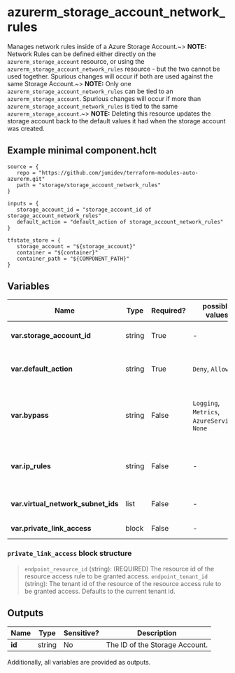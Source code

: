 # azurerm_storage_account_network_rules

Manages network rules inside of a Azure Storage Account.~> **NOTE:** Network Rules can be defined either directly on the `azurerm_storage_account` resource, or using the `azurerm_storage_account_network_rules` resource - but the two cannot be used together. Spurious changes will occur if both are used against the same Storage Account.~> **NOTE:** Only one `azurerm_storage_account_network_rules` can be tied to an `azurerm_storage_account`. Spurious changes will occur if more than `azurerm_storage_account_network_rules` is tied to the same `azurerm_storage_account`.~> **NOTE:** Deleting this resource updates the storage account back to the default values it had when the storage account was created.

## Example minimal component.hclt

```hcl
source = {
   repo = "https://github.com/jumidev/terraform-modules-auto-azurerm.git" 
   path = "storage/storage_account_network_rules" 
}

inputs = {
   storage_account_id = "storage_account_id of storage_account_network_rules" 
   default_action = "default_action of storage_account_network_rules" 
}

tfstate_store = {
   storage_account = "${storage_account}" 
   container = "${container}" 
   container_path = "${COMPONENT_PATH}" 
}

```

## Variables

| Name | Type | Required? |  possible values |  Description |
| ---- | ---- | --------- |  ----------- | ----------- |
| **var.storage_account_id** | string | True | -  |  Specifies the ID of the storage account. Changing this forces a new resource to be created. | 
| **var.default_action** | string | True | `Deny`, `Allow`  |  Specifies the default action of allow or deny when no other rules match. Valid options are `Deny` or `Allow`. | 
| **var.bypass** | string | False | `Logging`, `Metrics`, `AzureServices`, `None`  |  Specifies whether traffic is bypassed for Logging/Metrics/AzureServices. Valid options are any combination of `Logging`, `Metrics`, `AzureServices`, or `None`. | 
| **var.ip_rules** | string | False | -  |  List of public IP or IP ranges in CIDR Format. Only IPv4 addresses are allowed. Private IP address ranges (as defined in [RFC 1918](https://tools.ietf.org/html/rfc1918#section-3)) are not allowed. | 
| **var.virtual_network_subnet_ids** | list | False | -  |  A list of virtual network subnet ids to secure the storage account. | 
| **var.private_link_access** | block | False | -  |  One or more `private_link_access` block. | 

### `private_link_access` block structure

>`endpoint_resource_id` (string): (REQUIRED) The resource id of the resource access rule to be granted access.
>`endpoint_tenant_id` (string): The tenant id of the resource of the resource access rule to be granted access. Defaults to the current tenant id.



## Outputs

| Name | Type | Sensitive? | Description |
| ---- | ---- | --------- | --------- |
| **id** | string | No  | The ID of the Storage Account. | 

Additionally, all variables are provided as outputs.
